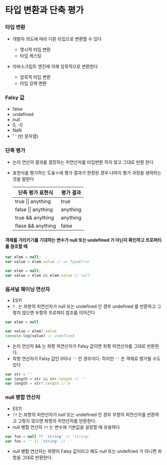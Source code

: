 # 타입 변환과 단축 평가

### 타입 변환

- 개발자 의도에 따라 다른 타입으로 변환할 수 있다
  - 명시적 타입 변환
  - 타입 캐스팅 

- 자바스크립트 엔진에 의해 암묵적으로 변환한다
  - 암묵적 타입 변환
  - 타입 강제 변환 

### Falsy 값

- false
- undefined
- null
- 0, -0
- NaN
- ' ' (빈 문자열)

### 단축 평가

- 논리 연산의 결과를 결정하는 피연산자를 타입변환 하지 않고 그대로 반환 한다

- 표현식을 평가하는 도웆ㅇ에 평가 결과가 한정된 경우 나머지 평가 과정을 생략하는 것을 말한다 

  | 단축 평가 표현식    | 평가 결과 |
  | ------------------- | --------- |
  | true \|\| anything  | true      |
  | false \|\| anything | anything  |
  | true && anything    | anything  |
  | flase && anything   | false     |

#### 객체를 가리키기를 기대하는 변수가 null  또는 undefined 가 아닌지 확인하고 프로퍼티를 참조할 때

```js
var elem = null;
var value = elem.value // => TypeError
```

```js
var elem = null;
var value = elem && elem.value // null
```

### 옵셔널 체이닝 연산자

- ES11
- `?.` 는 좌항의 피연산자가 null 또는 undefined 인 경우 undefined 를 반환하고 그렇지 않으면 우항의 프로퍼티 참조를 이어간다 

```js
var elem = null

var value = elem?.value
console.log(value) // undefined 
```

- 논리 연산자 && 는 좌항 피연산자가 Falsy 값이면 좌항 피연산자를 그대로 반환한다. 
- 좌항 연산자가 Falsy  값인 0이나 `''` 인 경우이다. 하지만 `''` 은 객체로 평가될 수도 있다 

```js
var str = ''
var length = str && str.length // ''
var length = str?.length // 0
```

 

### null 병합 연산자

- ES11
- `??` 는 좌항의 피연산자가 null 또는 undefined 인 경우 우항의 피연산자를 반환하고 그렇지 않으면 좌항의 피연산자를 반환한다. 
- null 병합 연산자 `??` 는 변수에 기본값을 설정할 때 유용하다

```js
var foo = null ?? 'string' // 'string'
var foo = '' || 'string' // ''
```

- null 병합 연산자는 좌항이 Falsy 값이라고 해도 null 또는 undefined 가 아니면 좌항을 그대로 반환한다.

